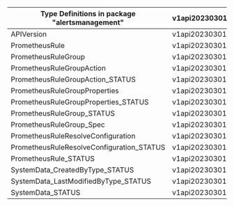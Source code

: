 | Type Definitions in package "alertsmanagement" | v1api20230301 |
|------------------------------------------------|---------------|
| APIVersion                                     | v1api20230301 |
| PrometheusRule                                 | v1api20230301 |
| PrometheusRuleGroup                            | v1api20230301 |
| PrometheusRuleGroupAction                      | v1api20230301 |
| PrometheusRuleGroupAction_STATUS               | v1api20230301 |
| PrometheusRuleGroupProperties                  | v1api20230301 |
| PrometheusRuleGroupProperties_STATUS           | v1api20230301 |
| PrometheusRuleGroup_STATUS                     | v1api20230301 |
| PrometheusRuleGroup_Spec                       | v1api20230301 |
| PrometheusRuleResolveConfiguration             | v1api20230301 |
| PrometheusRuleResolveConfiguration_STATUS      | v1api20230301 |
| PrometheusRule_STATUS                          | v1api20230301 |
| SystemData_CreatedByType_STATUS                | v1api20230301 |
| SystemData_LastModifiedByType_STATUS           | v1api20230301 |
| SystemData_STATUS                              | v1api20230301 |
